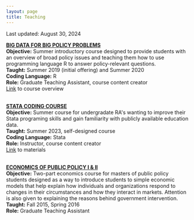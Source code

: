 ```yaml
---
layout: page
title: Teaching
---
```


Last updated: August 30, 2024

<ins>**BIG DATA FOR BIG POLICY PROBLEMS**</ins> <br>
**Objective:** Summer introductory course designed to provide students with an overview of broad policy issues and teaching them how to use programming language R to answer policy-relevant questions. <br> 
**Taught:** Summer 2019 (initial offering) and Summer 2020 <br>
**Coding Language:** R <br>
**Role:** Graduate Teaching Assistant, course content creator <br> 
[Link](https://ecornell.cornell.edu/certificates/data-science-analytics/big-data-for-big-policy-problems/) to course overview <br> <br>

<ins>**STATA CODING COURSE**</ins> <br>
**Objective:** Summer course for undergradate RA's wanting to improve their Stata programing skills and gain familiarity with publicly available education data.  <br>
**Taught:** Summer 2023, self-designed course <br>
**Coding Language:** Stata <br>
**Role:** Instructor, course content creator <br> 
[Link](https://github.com/kcsadow/Stata-Coding-Class) to materials <br> <br>

<ins>**ECONOMICS OF PUBLIC POLICY I & II**</ins> <br>
**Objective:** Two-part economics course for masters of public policy students designed as a way to introduce students to simple economic models that help explain how individuals and organizations respond to changes in their circumstances and how they interact in markets. Attention is also given to explaining the reasons behind government intervention. <br> 
**Taught:** Fall 2015, Spring 2016 <br>
**Role:** Graduate Teaching Assistant <br> <br> 
